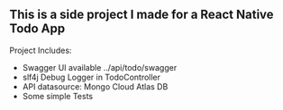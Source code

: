 ## This is a side project I made for a React Native Todo App ##

Project Includes:
- Swagger UI available ../api/todo/swagger
- slf4j Debug Logger in TodoController
- API datasource: Mongo Cloud Atlas DB
- Some simple Tests
